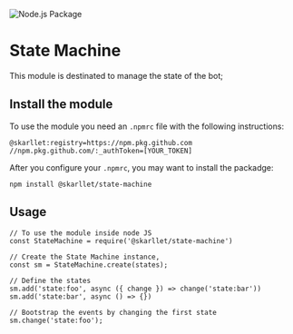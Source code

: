 ![Node.js Package](https://github.com/skarllet/state-machine/workflows/Node.js%20Package/badge.svg)

# State Machine
This module is destinated to manage the state of the bot;

## Install the module
To use the module you need an ``` .npmrc ``` file with the following instructions:
```
@skarllet:registry=https://npm.pkg.github.com
//npm.pkg.github.com/:_authToken=[YOUR_TOKEN]
```

After you configure your ``` .npmrc ```, you may want to install the packadge:
```
npm install @skarllet/state-machine
```

## Usage
```
// To use the module inside node JS
const StateMachine = require('@skarllet/state-machine')

// Create the State Machine instance,
const sm = StateMachine.create(states);

// Define the states
sm.add('state:foo', async ({ change }) => change('state:bar'))
sm.add('state:bar', async () => {})

// Bootstrap the events by changing the first state
sm.change('state:foo');

```
